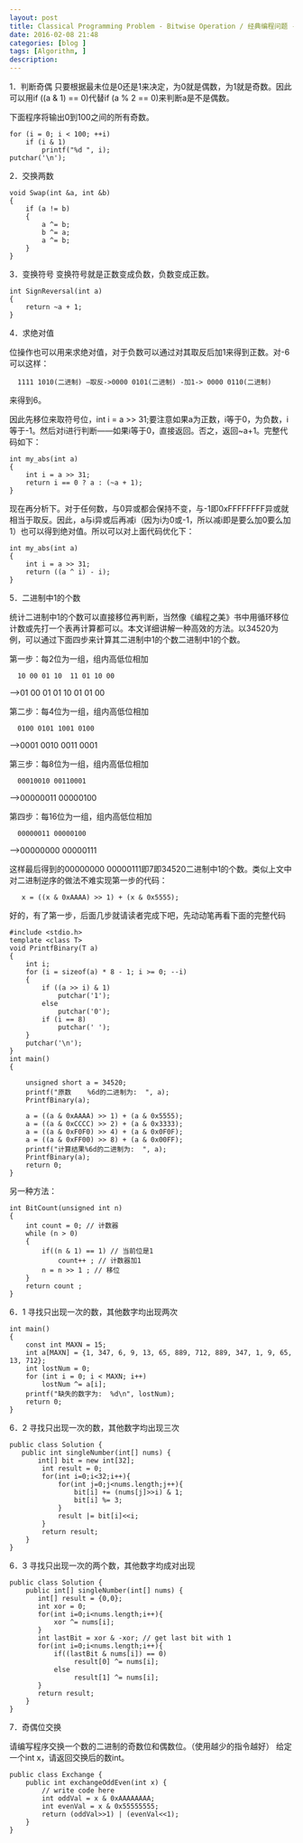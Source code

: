 ```yaml
---
layout: post
title: Classical Programming Problem - Bitwise Operation / 经典编程问题 - 位运算
date: 2016-02-08 21:48
categories: [blog ]
tags: [Algorithm, ]
description:
---
```


1．判断奇偶
只要根据最未位是0还是1来决定，为0就是偶数，为1就是奇数。因此可以用if ((a & 1) == 0)代替if (a % 2 == 0)来判断a是不是偶数。

下面程序将输出0到100之间的所有奇数。

    for (i = 0; i < 100; ++i)  
        if (i & 1)  
            printf("%d ", i);  
    putchar('\n');


2．交换两数

    void Swap(int &a, int &b)  
    {  
        if (a != b)  
        {  
            a ^= b;  
            b ^= a;  
            a ^= b;  
        }  
    }  

3．变换符号
变换符号就是正数变成负数，负数变成正数。

    int SignReversal(int a)  
    {  
        return ~a + 1;  
    }



4．求绝对值

位操作也可以用来求绝对值，对于负数可以通过对其取反后加1来得到正数。对-6可以这样：

      1111 1010(二进制) –取反->0000 0101(二进制) -加1-> 0000 0110(二进制)

来得到6。

因此先移位来取符号位，int i = a >> 31;要注意如果a为正数，i等于0，为负数，i等于-1。然后对i进行判断——如果i等于0，直接返回。否之，返回~a+1。完整代码如下：

    int my_abs(int a)  
    {  
        int i = a >> 31;  
        return i == 0 ? a : (~a + 1);  
    }  

现在再分析下。对于任何数，与0异或都会保持不变，与-1即0xFFFFFFFF异或就相当于取反。因此，a与i异或后再减i（因为i为0或-1，所以减i即是要么加0要么加1）也可以得到绝对值。所以可以对上面代码优化下：

    int my_abs(int a)  
    {  
        int i = a >> 31;  
        return ((a ^ i) - i);  
    }

5．二进制中1的个数

统计二进制中1的个数可以直接移位再判断，当然像《编程之美》书中用循环移位计数或先打一个表再计算都可以。本文详细讲解一种高效的方法。以34520为例，可以通过下面四步来计算其二进制中1的个数二进制中1的个数。

第一步：每2位为一组，组内高低位相加

      10 00 01 10  11 01 10 00

  -->01 00 01 01  10 01 01 00

第二步：每4位为一组，组内高低位相加

      0100 0101 1001 0100

  -->0001 0010 0011 0001

第三步：每8位为一组，组内高低位相加

      00010010 00110001

  -->00000011 00000100

第四步：每16位为一组，组内高低位相加

      00000011 00000100

  -->00000000 00000111

这样最后得到的00000000 00000111即7即34520二进制中1的个数。类似上文中对二进制逆序的做法不难实现第一步的代码：

       x = ((x & 0xAAAA) >> 1) + (x & 0x5555);

好的，有了第一步，后面几步就请读者完成下吧，先动动笔再看下面的完整代码

    #include <stdio.h>  
    template <class T>  
    void PrintfBinary(T a)  
    {  
        int i;  
        for (i = sizeof(a) * 8 - 1; i >= 0; --i)  
        {  
            if ((a >> i) & 1)  
                putchar('1');  
            else   
                putchar('0');  
            if (i == 8)  
                putchar(' ');  
        }  
        putchar('\n');  
    }  
    int main()  
    {  

        unsigned short a = 34520;  
        printf("原数    %6d的二进制为:  ", a);  
        PrintfBinary(a);  

        a = ((a & 0xAAAA) >> 1) + (a & 0x5555);  
        a = ((a & 0xCCCC) >> 2) + (a & 0x3333);  
        a = ((a & 0xF0F0) >> 4) + (a & 0x0F0F);  
        a = ((a & 0xFF00) >> 8) + (a & 0x00FF);     
        printf("计算结果%6d的二进制为:  ", a);     
        PrintfBinary(a);  
        return 0;  
    }

另一种方法：

    int BitCount(unsigned int n)
    {
        int count = 0; // 计数器
        while (n > 0)
        {
            if((n & 1) == 1) // 当前位是1
                count++ ; // 计数器加1
            n = n >> 1 ; // 移位
        }
        return count ;
    }


6．1 寻找只出现一次的数，其他数字均出现两次

    int main()  
    {          
        const int MAXN = 15;  
        int a[MAXN] = {1, 347, 6, 9, 13, 65, 889, 712, 889, 347, 1, 9, 65, 13, 712};  
        int lostNum = 0;  
        for (int i = 0; i < MAXN; i++)  
            lostNum ^= a[i];  
        printf("缺失的数字为:  %d\n", lostNum);     
        return 0;  
    }
    
6．2 寻找只出现一次的数，其他数字均出现三次

    public class Solution {
       public int singleNumber(int[] nums) {
           int[] bit = new int[32];  
            int result = 0; 
            for(int i=0;i<32;i++){
                for(int j=0;j<nums.length;j++){
                    bit[i] += (nums[j]>>i) & 1;
                    bit[i] %= 3;
                }
                result |= bit[i]<<i;
            }
            return result;
        }
    }

6．3 寻找只出现一次的两个数，其他数字均成对出现

    public class Solution {
        public int[] singleNumber(int[] nums) {
           int[] result = {0,0};
           int xor = 0;
           for(int i=0;i<nums.length;i++){
               xor ^= nums[i];
           }
           int lastBit = xor & -xor; // get last bit with 1
           for(int i=0;i<nums.length;i++){
               if((lastBit & nums[i]) == 0)
                    result[0] ^= nums[i];
               else 
                    result[1] ^= nums[i];
           }
           return result;
        }
    }


7．奇偶位交换

请编写程序交换一个数的二进制的奇数位和偶数位。（使用越少的指令越好）
给定一个int x，请返回交换后的数int。

    public class Exchange {
        public int exchangeOddEven(int x) {
            // write code here
            int oddVal = x & 0xAAAAAAAA;
            int evenVal = x & 0x55555555;
            return (oddVal>>1) | (evenVal<<1);
        }
    }
